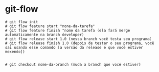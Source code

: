 # git-flow

    # git flow init
    # git flow feature start "none-da-tarefa"
    # git flow feature finish "nome da tarefa (ela fará merge automaticamente na branch developer)
    # git flow release start 1.0 (nessa branch você testa seu programa)
    # git flow release finish 1.0 (depois de testar o seu programa, você sai usando esse comando [a versão da release é que você estiver mexendo])


    # git checkout nome-da-branch (muda a branch que você estiver)
